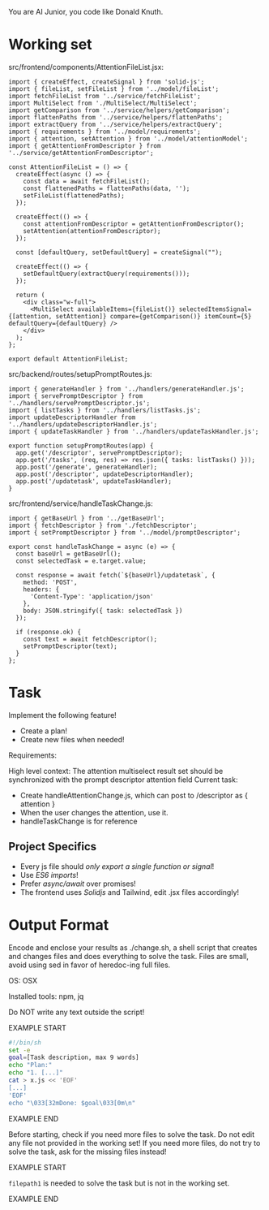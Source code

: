 You are AI Junior, you code like Donald Knuth.
# Working set

src/frontend/components/AttentionFileList.jsx:
```
import { createEffect, createSignal } from 'solid-js';
import { fileList, setFileList } from '../model/fileList';
import fetchFileList from '../service/fetchFileList';
import MultiSelect from './MultiSelect/MultiSelect';
import getComparison from '../service/helpers/getComparison';
import flattenPaths from '../service/helpers/flattenPaths';
import extractQuery from '../service/helpers/extractQuery';
import { requirements } from '../model/requirements';
import { attention, setAttention } from '../model/attentionModel';
import { getAttentionFromDescriptor } from '../service/getAttentionFromDescriptor';

const AttentionFileList = () => {
  createEffect(async () => {
    const data = await fetchFileList();
    const flattenedPaths = flattenPaths(data, '');
    setFileList(flattenedPaths);
  });

  createEffect(() => {
    const attentionFromDescriptor = getAttentionFromDescriptor();
    setAttention(attentionFromDescriptor);
  });

  const [defaultQuery, setDefaultQuery] = createSignal("");

  createEffect(() => {
    setDefaultQuery(extractQuery(requirements()));
  });

  return (
    <div class="w-full">
      <MultiSelect availableItems={fileList()} selectedItemsSignal={[attention, setAttention]} compare={getComparison()} itemCount={5} defaultQuery={defaultQuery} />
    </div>
  );
};

export default AttentionFileList;

```

src/backend/routes/setupPromptRoutes.js:
```
import { generateHandler } from '../handlers/generateHandler.js';
import { servePromptDescriptor } from '../handlers/servePromptDescriptor.js';
import { listTasks } from '../handlers/listTasks.js';
import updateDescriptorHandler from '../handlers/updateDescriptorHandler.js';
import { updateTaskHandler } from '../handlers/updateTaskHandler.js';

export function setupPromptRoutes(app) {
  app.get('/descriptor', servePromptDescriptor);
  app.get('/tasks', (req, res) => res.json({ tasks: listTasks() }));
  app.post('/generate', generateHandler);
  app.post('/descriptor', updateDescriptorHandler);
  app.post('/updatetask', updateTaskHandler);
}

```

src/frontend/service/handleTaskChange.js:
```
import { getBaseUrl } from '../getBaseUrl';
import { fetchDescriptor } from './fetchDescriptor';
import { setPromptDescriptor } from '../model/promptDescriptor';

export const handleTaskChange = async (e) => {
  const baseUrl = getBaseUrl();
  const selectedTask = e.target.value;

  const response = await fetch(`${baseUrl}/updatetask`, {
    method: 'POST',
    headers: {
      'Content-Type': 'application/json'
    },
    body: JSON.stringify({ task: selectedTask })
  });

  if (response.ok) {
    const text = await fetchDescriptor();
    setPromptDescriptor(text);
  }
};

```


# Task

Implement the following feature!

- Create a plan!
- Create new files when needed!

Requirements:

High level context: The attention multiselect result set should be synchronized with the prompt descriptor attention field
Current task:
  - Create handleAttentionChange.js, which can post to /descriptor as { attention }
  - When the user changes the attention, use it.
  - handleTaskChange is for reference


## Project Specifics

- Every js file should *only export a single function or signal*!
- Use *ES6 imports*!
- Prefer *async/await* over promises!
- The frontend uses *Solidjs* and Tailwind, edit .jsx files accordingly!

# Output Format

Encode and enclose your results as ./change.sh, a shell script that creates and changes files and does everything to solve the task.
Files are small, avoid using sed in favor of heredoc-ing full files.

OS: OSX

Installed tools: npm, jq


Do NOT write any text outside the script!

EXAMPLE START

```sh
#!/bin/sh
set -e
goal=[Task description, max 9 words]
echo "Plan:"
echo "1. [...]"
cat > x.js << 'EOF'
[...]
'EOF'
echo "\033[32mDone: $goal\033[0m\n"
```

EXAMPLE END

Before starting, check if you need more files to solve the task.
Do not edit any file not provided in the working set!
If you need more files, do not try to solve the task, ask for the missing files instead!

EXAMPLE START

`filepath1` is needed to solve the task but is not in the working set.

EXAMPLE END


